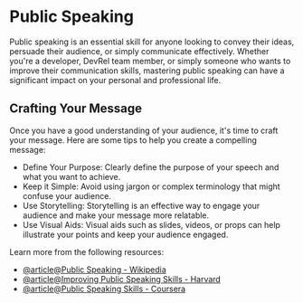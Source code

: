 # Public Speaking

Public speaking is an essential skill for anyone looking to convey their ideas, persuade their audience, or simply communicate effectively. Whether you're a developer, DevRel team member, or simply someone who wants to improve their communication skills, mastering public speaking can have a significant impact on your personal and professional life.

## Crafting Your Message

Once you have a good understanding of your audience, it's time to craft your message. Here are some tips to help you create a compelling message:

- Define Your Purpose: Clearly define the purpose of your speech and what you want to achieve.
- Keep it Simple: Avoid using jargon or complex terminology that might confuse your audience.
- Use Storytelling: Storytelling is an effective way to engage your audience and make your message more relatable.
- Use Visual Aids: Visual aids such as slides, videos, or props can help illustrate your points and keep your audience engaged.

Learn more from the following resources:

- [@article@Public Speaking - Wikipedia](https://en.wikipedia.org/wiki/Public_speaking)
- [@article@Improving Public Speaking Skills - Harvard](https://professional.dce.harvard.edu/blog/10-tips-for-improving-your-public-speaking-skills/)
- [@article@Public Speaking Skills - Coursera](https://www.coursera.org/articles/public-speaking)
